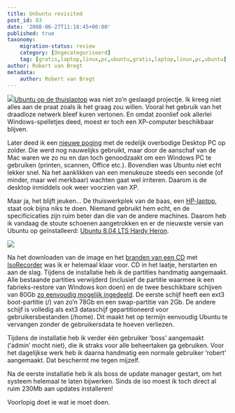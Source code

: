 ```yaml
---
title: Unbuntu revisited
post_id: 83
date: '2008-06-27T11:18:45+00:00'
published: true
taxonomy:
    migration-status: review
    category: [Ongecategoriseerd]
    tag: [gratis,laptop,linux,pc,ubuntu,gratis,laptop,linux,pc,ubuntu]
author: Robert van Bregt
metadata:
    author: Robert van Bregt
---
```

![](/images/2008/02/ubuntu.png?w=96)[Ubuntu op de thuislaptop](http://breggologisch.wordpress.com/2007/08/12/ubuntu-op-de-laptop-van-de-familie/) was niet zo’n geslaagd projectje. Ik kreeg niet alles aan de praat zoals ik het graag zou willen. Vooral het gebruik van het draadloze netwerk bleef kuren vertonen. En omdat zoonlief ook allerlei Windows-spelletjes deed, moest er toch een XP-computer beschikbaar blijven.

Later deed ik een [nieuwe poging](http://breggologisch.wordpress.com/2007/12/30/ubuntu-opnieuw/) met de redelijk overbodige Desktop PC op zolder. Die werd nog nauwelijks gebruikt, maar door de aanschaf van de Mac waren we zo nu en dan toch genoodzaakt om een Windows PC te gebruiken (printen, scannen, Office etc.). Bovendien was Ubuntu niet echt lekker snel. Na het aanklikken van een menukeuze steeds een seconde (of minder, maar wel merkbaar) wachten gaat wel irriteren. Daarom is de desktop inmiddels ook weer voorzien van XP.

Maar ja, het blijft jeuken… De thuiswerkplek van de baas, een [HP-laptop](http://h10025.www1.hp.com/ewfrf/wc/product?product=1847380&lc=nl&cc=nl "HP dv8288ea"), staat ook bijna niks te doen. Niemand gebruikt hem echt, en de specificicaties zijn ruim beter dan die van de andere machines. Daarom heb ik vandaag de stoute schoenen aangetrokken en er de nieuwste versie van Ubuntu op geïnstalleerd: [Ubuntu 8.04 LTS Hardy Heron](http://www.ubuntu.com/getubuntu).

[![](/images/2008/06/dv8000.jpg?w=300)](/images/2008/06/dv8000.jpg)

Na het downloaden van de image en het [branden van een CD](http://www.petri.co.il/how_to_write_iso_files_to_cd.htm) met [IsoRecorder](http://isorecorder.alexfeinman.com/isorecorder.htm) was ik er helemaal klaar voor. CD in het laatje, herstarten en aan de slag. Tijdens de installatie heb ik de partities handmatig aangemaakt. Alle bestaande partities verwijderd (inclusief de partitie waarmee ik een fabrieks-restore van Windows kon doen) en de twee beschikbare schijven van 80Gb [zo eenvoudig mogelijk ingedeeld](http://www.psychocats.net/ubuntu/partitioning). De eerste schijf heeft een ext3 boot-partitie (/) van zo’n 78Gb en een swap-partitie van 2Gb. De andere schijf is volledig als ext3 dataschijf gepartitioneerd voor gebruikersbestanden (/home). Dit maakt het op termijn eenvoudig Ubuntu te vervangen zonder de gebruikersdata te hoeven verliezen.

Tijdens de installatie heb ik verder één gebruiker ‘boss’ aangemaakt (‘admin’ mocht niet), die ik straks voor alle beheertaken ga gebruiken. Voor het dagelijkse werk heb ik daarna handmatig een normale gebruiker ‘robert’ aangemaakt. Dat beschermt me tegen mijzelf.

Na de eerste installatie heb ik als boss de update manager gestart, om het systeem helemaal te laten bijwerken. Sinds de iso moest ik toch direct al ruim 230Mb aan updates installeren!

Voorlopig doet ie wat ie moet doen.